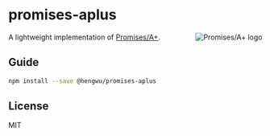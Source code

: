 # promises-aplus

<a href="https://promisesaplus.com/">
    <img src="https://promisesaplus.com/assets/logo-small.png" alt="Promises/A+ logo"
         title="Promises/A+ 1.0 compliant" align="right" />
</a>

A lightweight implementation of [Promises/A+](https://promisesaplus.com/).

## Guide

```bash
npm install --save @hengwu/promises-aplus
```

## License

MIT

